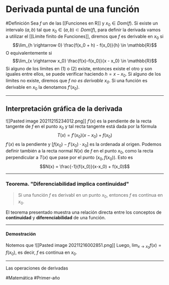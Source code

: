 # Derivada puntal de una función
#Definición Sea $f$ un de las [[Funciones en R]] y $x_0 \in Dom(f)$. Si existe un intervalo $(a, b)$ tal que $x_0 \in (a, b) \subset Dom(f)$, para definir la derivada vamos a utilizar el [[Límite finito de Funciones]], diremos que $f$ es derivable en $x_0$ si
$$\lim_{h \rightarrow 0} \frac{f(x_0 + h) - f(x_0)}{h} \in \mathbb{R}$$
O equivalentemente si 
$$\lim_{x \rightarrow x_0} \frac{f(x)-f(x_0)}{x - x_0} \in \mathbb{R}$$
Si alguno de los límites en (1) o (2) existe, entonces existe el otro y son iguales entre ellos, se puede verificar haciendo $h = x -x_0$. Si alguno de los límites no existe, diremos que $f$ *no es derivable $x_0$*. Si una función es derivable en $x_0$ la denotamos $f'(x_0)$.

---

## Interpretación gráfica de la derivada
![[Pasted image 20211215234012.png]]
$f'(x)$ es la pendiente de la recta tangente de $f$ en el punto $x_0$ y tal recta tangente está dada por la fórmula
$$T(x) = f'(x_0)(x-x_0) + f(x_0)$$
$f'(x)$ es la pendiente y $[f(x_0)-f'(x_0) \cdot x_0]$ es la ordenada al origen. 
Podemos definir también a la recta normal $N(x)$ de $f$ en el punto $x_0$, como la recta perpendicular a $T(x)$ que pase por el punto $(x_0, f(x_0))$. Esto es
$$N(x) = \frac{-1}{f(x_0)}(x-x_0) + f(x_0)$$

---

### Teorema. "Diferenciabilidad implica continuidad"
> Si una función $f$ es derivabl en un punto $x_0$, entonces $f$ es continua en $x_0$.

El teorema presentado muestra una relación directa entre los conceptos de **continuidad** y **diferenciabilidad** de una función. 

---

#### Demostración
Notemos que
![[Pasted image 20211216002851.png]]
Luego, $\lim_{x \rightarrow x_0} f(x) = f(x_0)$, es decir, $f$ es continua en $x_0$.

---

Las operaciones de derivadas 




#Matemática #Primer-año 